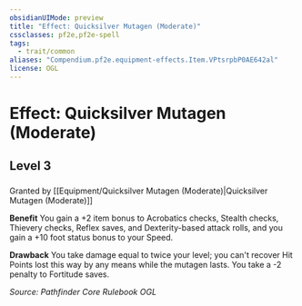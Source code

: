 ```yaml
---
obsidianUIMode: preview
title: "Effect: Quicksilver Mutagen (Moderate)"
cssclasses: pf2e,pf2e-spell
tags:
  - trait/common
aliases: "Compendium.pf2e.equipment-effects.Item.VPtsrpbP0AE642al"
license: OGL
---
```

# Effect: Quicksilver Mutagen (Moderate)
## Level 3
### 






Granted by [[Equipment/Quicksilver Mutagen (Moderate)|Quicksilver Mutagen (Moderate)]]

**Benefit** You gain a +2 item bonus to Acrobatics checks, Stealth checks, Thievery checks, Reflex saves, and Dexterity-based attack rolls, and you gain a +10 foot status bonus to your Speed.

**Drawback** You take damage equal to twice your level; you can't recover Hit Points lost this way by any means while the mutagen lasts. You take a -2 penalty to Fortitude saves.

*Source: Pathfinder Core Rulebook*
*OGL*